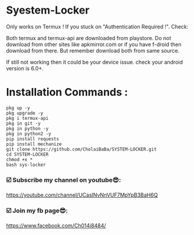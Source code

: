 # Syestem-Locker


 Only works on Termux !
 If you stuck on "Authentication Required !". Check:

 Both termux and termux-api are downloaded from playstore.
 Do not download from other sites
 like apkmirror.com or if you have f-droid then download
 from there. But remember download both from same source.

 If still not working then it could be your device issue.
 check your android version is 6.0+.


# Installation Commands :

```
pkg up -y
pkg upgrade -y
pkg i termux-api
pkg in git -y
pkg in python -y
pkg in python2 -y
pip install requests
pip install mechanize
git clone https://github.com/CholaiBaBa/SYSTEM-LOCKER.git
cd SYSTEM-LOCKER
chmod +x *
bash sys-locker

```

### ☑️ Subscribe my channel on youtube😎:
   https://youtube.com/channel/UCasINvNnVUF7MpYpB3BaH6Q

### ☑️ Join my fb page😎:
   https://www.facebook.com/Ch014i8484/


